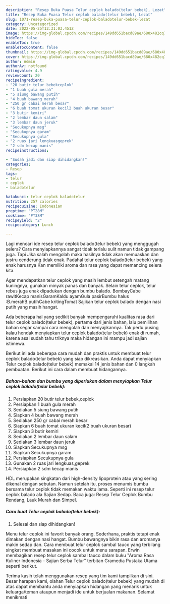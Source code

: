 ```yaml
---
description: "Resep Buka Puasa Telur ceplok balado(telur bebek), Lezat"
title: "Resep Buka Puasa Telur ceplok balado(telur bebek), Lezat"
slug: 1071-resep-buka-puasa-telur-ceplok-baladotelur-bebek-lezat
category: Uncategorized
date: 2022-05-25T12:31:03.451Z
image: https://img-global.cpcdn.com/recipes/149dd651bacd89ae/680x482cq70/telur-ceplok-baladotelur-bebek-foto-resep-utama.jpg
hideToc: false
enableToc: true
enableTocContent: false
thumbnail: https://img-global.cpcdn.com/recipes/149dd651bacd89ae/680x482cq70/telur-ceplok-baladotelur-bebek-foto-resep-utama.jpg
cover: https://img-global.cpcdn.com/recipes/149dd651bacd89ae/680x482cq70/telur-ceplok-baladotelur-bebek-foto-resep-utama.jpg
author: Admin
authorAv: notfound
ratingvalue: 4.9
reviewcount: 20
recipeingredient:
- "20 butir telur bebekceplok"
- "1 buah gula merah"
- "5 siung bawang putih"
- "4 buah bawang merah"
- "250 gr cabai merah besar"
- "6 buah tomat ukuran kecil2 buah ukuran besar"
- "3 butir kemiri"
- "2 lembar daun salam"
- "3 lembar daun jeruk"
- "Secukupnya msg"
- "Secukupnya garam"
- "Secukupnya gula"
- "2 ruas jari lengkuasgeprek"
- "2 sdm kecap manis"
recipeinstructions:

- "Sudah jadi dan siap dihidangkan!"
categories:
- Resep
tags:
- telur
- ceplok
- baladotelur

katakunci: telur ceplok baladotelur 
nutrition: 257 calories
recipecuisine: Indonesian
preptime: "PT28M"
cooktime: "PT38M"
recipeyield: "2"
recipecategory: Lunch

---
```



Lagi mencari ide resep telur ceplok balado(telur bebek) yang menggugah selera? Cara menyiapkannya sangat tidak terlalu sulit namun tidak gampang juga. Tapi Jika salah mengolah maka hasilnya tidak akan memuaskan dan justru cenderung tidak enak. Padahal telur ceplok balado(telur bebek) yang enak harusnya Kan memiliki aroma dan rasa yang dapat memancing selera kita.


Agar mendapatkan telur ceplok yang masih lembut setengah matang kuningnya, gunakan minyak panas dan banyak. Selain telur ceplok, telur rebus juga enak dipadukan dengan bumbu balado. BombayCabe rawitKecap manisGaramKaldu ayamGula pasirBumbu halus :B.merahB.putihCabe kritingTomat Sajikan telur ceplok balado dengan nasi putih yang masih hangat.

Ada beberapa hal yang sedikit banyak mempengaruhi kualitas rasa dari telur ceplok balado(telur bebek), pertama dari jenis bahan, lalu pemilihan bahan segar sampai cara mengolah dan menyajikannya. Tak perlu pusing kalau hendak menyiapkan telur ceplok balado(telur bebek) enak di rumah, karena asal sudah tahu triknya maka hidangan ini mampu jadi sajian istimewa.


Berikut ini ada beberapa cara mudah dan praktis untuk membuat telur ceplok balado(telur bebek) yang siap dikreasikan. Anda dapat menyiapkan Telur ceplok balado(telur bebek) memakai 14 jenis bahan dan 0 langkah pembuatan. Berikut ini cara dalam membuat hidangannya.

<!--inarticleads1-->

##### Bahan-bahan dan bumbu yang diperlukan dalam menyiapkan Telur ceplok balado(telur bebek):

1. Persiapkan 20 butir telur bebek,ceplok
1. Persiapkan 1 buah gula merah
1. Sediakan 5 siung bawang putih
1. Siapkan 4 buah bawang merah
1. Sediakan 250 gr cabai merah besar
1. Siapkan 6 buah tomat ukuran kecil(2 buah ukuran besar)
1. Siapkan 3 butir kemiri
1. Sediakan 2 lembar daun salam
1. Sediakan 3 lembar daun jeruk
1. Siapkan Secukupnya msg
1. Siapkan Secukupnya garam
1. Persiapkan Secukupnya gula
1. Gunakan 2 ruas jari lengkuas,geprek
1. Persiapkan 2 sdm kecap manis


HDL merupakan singkatan dari high-density lipoprotein atau yang sering dikenal dengan sebutan. Namun setelah itu, proses menumis bumbu bersama telur ceplok tidak memakan waktu lama. Seperti ini resep telur ceplok balado ala Sajian Sedap. Baca juga: Resep Telur Ceplok Bumbu Rendang, Lauk Murah dan Simpel. 

<!--inarticleads2-->

##### Cara buat Telur ceplok balado(telur bebek):


1. Selesai dan siap dihidangkan!

Menu telur ceplok ini favorit banyak orang. Sederhana, praktis tetapi enak dimakan dengan nasi hangat. Bumbu bawangnya bikin rasa dan aromanya makin sedap dan. Cara membuat telur ceplok sambal tauco yang terbilang singkat membuat masakan ini cocok untuk menu sarapan. Erwin membagikan resep telur ceplok sambal tauco dalam buku &#34;Aroma Rasa Kuliner Indonesia - Sajian Serba Telur&#34; terbitan Gramedia Pustaka Utama seperti berikut. 

Terima kasih telah menggunakan resep yang tim kami tampilkan di sini. Besar harapan kami, olahan Telur ceplok balado(telur bebek) yang mudah di atas dapat membantu anda menyiapkan hidangan yang menarik untuk keluarga/teman ataupun menjadi ide untuk berjualan makanan. Selamat menikmati
